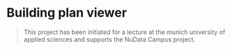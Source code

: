 # Building plan viewer

> This project has been initiated for a lecture at the munich university of applied sciences and supports
> the NuData Campus project.
